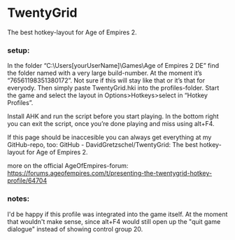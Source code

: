 # TwentyGrid
The best hotkey-layout for Age of Empires 2.

### setup:
In the folder “C:\Users[yourUserName]\Games\Age of Empires 2 DE” find the folder named with a very large build-number.
At the moment it’s “76561198351380172”. Not sure if this will stay like that or it’s that for everyody.
Then simply paste TwentyGrid.hki into the profiles-folder.
Start the game and select the layout in Options>Hotkeys>select in “Hotkey Profiles”.

Install AHK and run the script before you start playing. In the bottom right you can exit the script,
once you’re done playing and miss using alt+F4.

If this page should be inaccesible you can always get everything at my GitHub-repo, too:
GitHub - DavidGretzschel/TwentyGrid: The best hotkey-layout for Age of Empires 2.

more on the official AgeOfEmpires-forum:
https://forums.ageofempires.com/t/presenting-the-twentygrid-hotkey-profile/64704


### notes:
I'd be happy if this profile was integrated into the game itself. At the moment that wouldn't make sense, since alt+F4 would still open up the "quit game dialogue" instead of showing control group 20.
